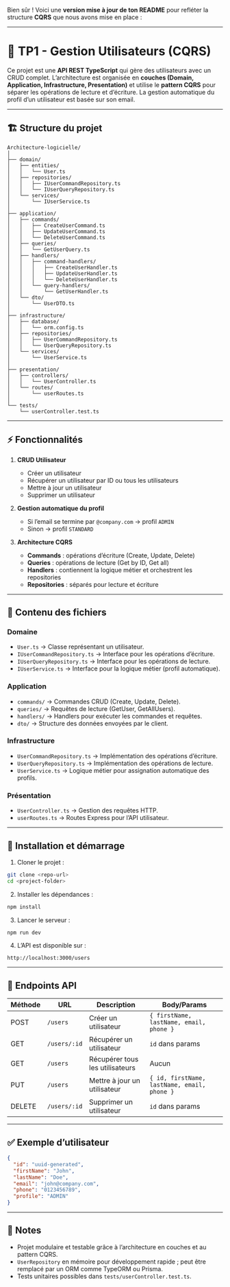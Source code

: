 Bien sûr ! Voici une **version mise à jour de ton README** pour refléter la structure **CQRS** que nous avons mise en place :

---

# 📂 TP1 - Gestion Utilisateurs (CQRS)

Ce projet est une **API REST TypeScript** qui gère des utilisateurs avec un CRUD complet.
L’architecture est organisée en **couches (Domain, Application, Infrastructure, Presentation)** et utilise le **pattern CQRS** pour séparer les opérations de lecture et d’écriture.
La gestion automatique du profil d’un utilisateur est basée sur son email.

---

## 🏗️ Structure du projet

```
Architecture-logicielle/
│
├── domain/
│   ├── entities/
│   │   └── User.ts
│   ├── repositories/
│   │   ├── IUserCommandRepository.ts
│   │   └── IUserQueryRepository.ts
│   └── services/
│       └── IUserService.ts
│
├── application/
│   ├── commands/
│   │   ├── CreateUserCommand.ts
│   │   ├── UpdateUserCommand.ts
│   │   └── DeleteUserCommand.ts
│   ├── queries/
│   │   └── GetUserQuery.ts
│   ├── handlers/
│   │   ├── command-handlers/
│   │   │   ├── CreateUserHandler.ts
│   │   │   ├── UpdateUserHandler.ts
│   │   │   └── DeleteUserHandler.ts
│   │   └── query-handlers/
│   │       └── GetUserHandler.ts
│   └── dto/
│       └── UserDTO.ts
│
├── infrastructure/
│   ├── database/
│   │   └── orm.config.ts
│   ├── repositories/
│   │   ├── UserCommandRepository.ts
│   │   └── UserQueryRepository.ts
│   └── services/
│       └── UserService.ts
│
├── presentation/
│   ├── controllers/
│   │   └── UserController.ts
│   └── routes/
│       └── userRoutes.ts
│
└── tests/
    └── userController.test.ts
```

---

## ⚡ Fonctionnalités

1. **CRUD Utilisateur**

   * Créer un utilisateur
   * Récupérer un utilisateur par ID ou tous les utilisateurs
   * Mettre à jour un utilisateur
   * Supprimer un utilisateur

2. **Gestion automatique du profil**

   * Si l’email se termine par `@company.com` → profil `ADMIN`
   * Sinon → profil `STANDARD`

3. **Architecture CQRS**

   * **Commands** : opérations d’écriture (Create, Update, Delete)
   * **Queries** : opérations de lecture (Get by ID, Get all)
   * **Handlers** : contiennent la logique métier et orchestrent les repositories
   * **Repositories** : séparés pour lecture et écriture

---

## 📂 Contenu des fichiers

### Domaine

* `User.ts` → Classe représentant un utilisateur.
* `IUserCommandRepository.ts` → Interface pour les opérations d’écriture.
* `IUserQueryRepository.ts` → Interface pour les opérations de lecture.
* `IUserService.ts` → Interface pour la logique métier (profil automatique).

### Application

* `commands/` → Commandes CRUD (Create, Update, Delete).
* `queries/` → Requêtes de lecture (GetUser, GetAllUsers).
* `handlers/` → Handlers pour exécuter les commandes et requêtes.
* `dto/` → Structure des données envoyées par le client.

### Infrastructure

* `UserCommandRepository.ts` → Implémentation des opérations d’écriture.
* `UserQueryRepository.ts` → Implémentation des opérations de lecture.
* `UserService.ts` → Logique métier pour assignation automatique des profils.

### Présentation

* `UserController.ts` → Gestion des requêtes HTTP.
* `userRoutes.ts` → Routes Express pour l’API utilisateur.

---

## 🚀 Installation et démarrage

1. Cloner le projet :

```bash
git clone <repo-url>
cd <project-folder>
```

2. Installer les dépendances :

```bash
npm install
```

3. Lancer le serveur :

```bash
npm run dev
```

4. L’API est disponible sur :

```
http://localhost:3000/users
```

---

## 🧪 Endpoints API

| Méthode | URL          | Description                     | Body/Params                                 |
| ------- | ------------ | ------------------------------- | ------------------------------------------- |
| POST    | `/users`     | Créer un utilisateur            | `{ firstName, lastName, email, phone }`     |
| GET     | `/users/:id` | Récupérer un utilisateur        | `id` dans params                            |
| GET     | `/users`     | Récupérer tous les utilisateurs | Aucun                                       |
| PUT     | `/users`     | Mettre à jour un utilisateur    | `{ id, firstName, lastName, email, phone }` |
| DELETE  | `/users/:id` | Supprimer un utilisateur        | `id` dans params                            |

---

## ✅ Exemple d’utilisateur

```json
{
  "id": "uuid-generated",
  "firstName": "John",
  "lastName": "Doe",
  "email": "john@company.com",
  "phone": "0123456789",
  "profile": "ADMIN"
}
```

---

## 🧩 Notes

* Projet modulaire et testable grâce à l’architecture en couches et au pattern CQRS.
* `UserRepository` en mémoire pour développement rapide ; peut être remplacé par un ORM comme TypeORM ou Prisma.
* Tests unitaires possibles dans `tests/userController.test.ts`.

